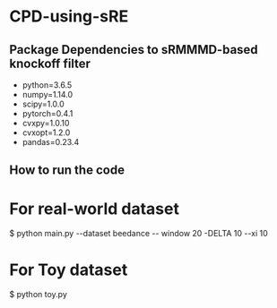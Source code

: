 # CPD-using-sRE
## Package Dependencies to sRMMMD-based knockoff filter
- python=3.6.5
- numpy=1.14.0
- scipy=1.0.0
- pytorch=0.4.1
- cvxpy=1.0.10
- cvxopt=1.2.0
- pandas=0.23.4
## How to run the code
# For real-world dataset
$ python main.py --dataset beedance -- window 20 -DELTA 10 --xi 10
# For Toy dataset
$ python toy.py
